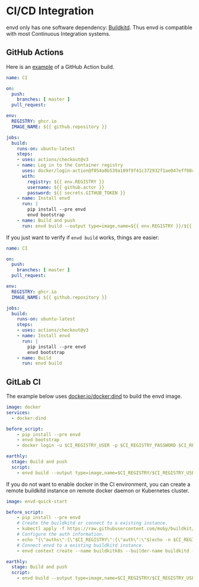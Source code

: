 # CI/CD Integration 

envd only has one software dependency: [Buildkitd](https://github.com/moby/buildkit#containerizing-buildkit). Thus envd is compatible with most Continuous Integration systems.

## GitHub Actions

Here is an [example](https://github.com/tensorchord/envd-quick-start/blob/master/.github/workflows/release.yml) of a GitHub Action build.

```yaml title="Build and push envd image to ghcr.io"
name: CI

on:
  push:
    branches: [ master ]
  pull_request:

env:
  REGISTRY: ghcr.io
  IMAGE_NAME: ${{ github.repository }}

jobs:
  build:
    runs-on: ubuntu-latest
    steps:
    - uses: actions/checkout@v3
    - name: Log in to the Container registry
      uses: docker/login-action@f054a8b539a109f9f41c372932f1ae047eff08c9
      with:
        registry: ${{ env.REGISTRY }}
        username: ${{ github.actor }}
        password: ${{ secrets.GITHUB_TOKEN }}
    - name: Install envd
      run: |
        pip install --pre envd
        envd bootstrap
    - name: Build and push
      run: envd build --output type=image,name=${{ env.REGISTRY }}/${{ env.IMAGE_NAME }},push=true
```

If you just want to verify if `envd build` works, things are easier:

```yaml title="Build envd image"
name: CI

on:
  push:
    branches: [ master ]
  pull_request:

env:
  REGISTRY: ghcr.io
  IMAGE_NAME: ${{ github.repository }}

jobs:
  build:
    runs-on: ubuntu-latest
    steps:
    - uses: actions/checkout@v3
    - name: Install envd
      run: |
        pip install --pre envd
        envd bootstrap
    - name: Build
      run: envd build
```

## GitLab CI

The example below uses [docker.io/docker:dind](https://hub.docker.com/layers/docker/library/docker/dind/images/sha256-95d63c46fdbeca706f6cb736ebcfbbf81e845c3f5a64ab5133cb0fe15ecbbfc4?context=explore) to build the envd image.

```yaml title=".gitlab-ci.yml"
image: docker
services:
  - docker:dind

before_script:
    - pip install --pre envd
    - envd bootstrap
    - docker login -u $CI_REGISTRY_USER -p $CI_REGISTRY_PASSWORD $CI_REGISTRY

earthly:
  stage: Build and push
  script:
    - envd build --output type=image,name=$CI_REGISTRY/$CI_REGISTRY_USER/envd-quick-start,push=true
```

If you do not want to enable docker in the CI environment, you can create a remote buildkitd instance on remote docker daemon or Kubernetes cluster.

```yaml title=".gitlab-ci.yml"
image: envd-quick-start

before_script:
    - pip install --pre envd
    # Create the buildkitd or connect to a existing instance.
    - kubectl apply -f https://raw.githubusercontent.com/moby/buildkit/master/examples/kubernetes/pod.rootless.yaml
    # Configure the auth information.
    - echo "{\"auths\":{\"$CI_REGISTRY\":{\"auth\":\"$(echo -n $CI_REGISTRY_USER:$CI_REGISTRY_PASSWORD | base64)\"}}}" > ~/.docker/config.json
    # Connect envd to a existing buildkitd instance.
    - envd context create --name buildkitk8s --builder-name buildkitd --use --builder kube-pod

earthly:
  stage: Build and push
  script:
    - envd build --output type=image,name=$CI_REGISTRY/$CI_REGISTRY_USER/envd-quick-start,push=true
```
